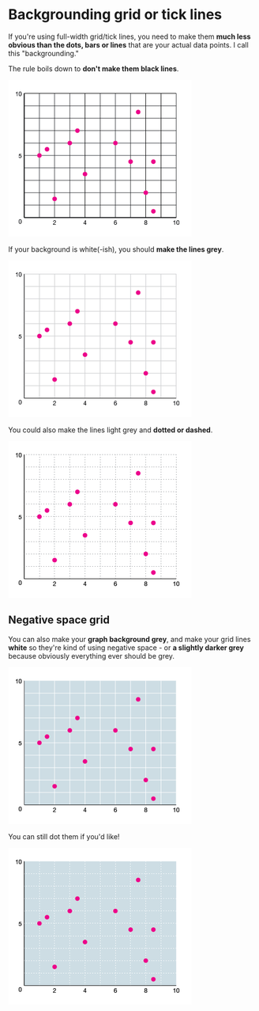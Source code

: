 # Backgrounding grid or tick lines

If you're using full-width grid/tick lines, you need to make them **much less obvious than the dots, bars or lines** that are your actual data points. I call this "backgrounding."

The rule boils down to **don't make them black lines**.

![](assets/ai-dark-axes.png)

If your background is white(-ish), you should **make the lines grey**.

![](assets/ai-axes-grey.png)

You could also make the lines light grey and **dotted or dashed**.

![](assets/ai-axes-dotted.png)

## Negative space grid

You can also make your **graph background grey**, and make your grid lines **white** so they're kind of using negative space - or **a slightly darker grey** because obviously everything ever should be grey.

![](assets/ai-axes-grey-bg.png)

You can still dot them if you'd like!

![](assets/ai-axes-grey-bg-dotted.png)
